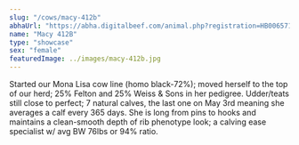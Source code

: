 ```yaml
---
slug: "/cows/macy-412b"
abhaUrl: "https://abha.digitalbeef.com/animal.php?registration=HB006571"
name: "Macy 412B"
type: "showcase"
sex: "female"
featuredImage: ../images/macy-412b.jpg
---
```


Started our Mona Lisa cow line (homo black-72%); moved herself to the top of our herd; 25% Felton and 25% Weiss & Sons in her pedigree.  Udder/teats still close to perfect; 7 natural calves, the last one on May 3rd meaning she averages a calf every 365 days. She is long from pins to hooks and maintains a clean-smooth depth of rib phenotype look; a calving ease specialist w/ avg BW 76lbs or 94% ratio.   
